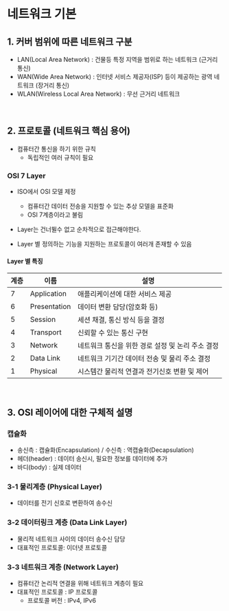 # 네트워크 기본

## 1. 커버 범위에 따른 네트워크 구분
- LAN(Local Area Network) : 건물등 특정 지역을 범위로 하는 네트워크 (근거리 통신)
- WAN(Wide Area Network) : 인터넷 서비스 제공자(ISP) 등이 제공하는 광역 네트워크 (장거리 통신)
- WLAN(Wireless Local Area Network) : 무선 근거리 네트워크

<br>

## 2. 프로토콜 (네트워크 핵심 용어)
- 컴퓨터간 통신을 하기 위한 규칙
  - 독립적인 여러 규칙이 필요

### OSI 7 Layer
- ISO에서 OSI 모델 제정
  - 컴퓨터간 데이터 전송을 지원할 수 있는 추상 모델을 표준화
  - OSI 7계층이라고 불림 

- Layer는 건너뛸수 없고 순차적으로 접근해야한다.

- Layer 별 정의하는 기능을 지원하는 프로토콜이 여러개 존재할 수 있음

#### Layer 별 특징
| 계층 | 이름           |설명
|----|--------------|---
| 7 | Application  | 애플리케이션에 대한 서비스 제공
| 6 | Presentation | 데이터 변환 담당(암호화 등)
| 5 | Session      | 세션 채결, 통신 방식 등을 결정
| 4 | Transport    | 신뢰할 수 있는 통신 구현
| 3 | Network      | 네트워크 통신을 위한 경로 설정 및 논리 주소 결정
| 2 | Data Link    | 네트워크 기기간 데이터 전송 및 물리 주소 결정
| 1 | Physical     | 시스템간 물리적 연결과 전기신호 변환 및 제어

<br>

## 3. OSI 레이어에 대한 구체적 설명
### 캡슐화
- 송신측 : 캡슐화(Encapsulation) / 수신측 : 역캡슐화(Decapsulation)
- 헤더(header) : 데이터 송신시, 필요한 정보를 데이터에 추가
- 바디(body) : 실제 데이터

### 3-1 물리계층 (Physical Layer)
- 데이터를 전기 신호로 변환하여 송수신

### 3-2 데이터링크 계층 (Data Link Layer)
- 물리적 네트워크 사이의 데이터 송수신 담당
- 대표적인 프로토콜: 이더넷 프로토콜

### 3-3 네트워크 계층 (Network Layer)
- 컴퓨터간 논리적 연결을 위해 네트워크 계층이 필요
- 대표적인 프로토콜 : IP 프로토콜
  - 프로토콜 버전 : IPv4, IPv6